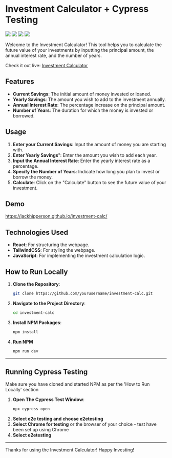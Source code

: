 # Investment Calculator + Cypress Testing

<p float="left">
<img src="https://img.shields.io/badge/React-20232A?style=for-the-badge&logo=react&logoColor=61DAFB" />
<img src="https://img.shields.io/badge/Tailwind_CSS-38B2AC?style=for-the-badge&logo=tailwind-css&logoColor=white" />
<img src="https://img.shields.io/badge/Vite-B73BFE?style=for-the-badge&logo=vite&logoColor=FFD62E" />
<img src="https://img.shields.io/badge/Cypress-17202C?style=for-the-badge&logo=cypress&logoColor=white" />
</p>

Welcome to the Investment Calculator! This tool helps you to calculate the future value of your investments by inputting the principal amount, the annual interest rate, and the number of years. 

Check it out live: [Investment Calculator](https://jackhipperson.github.io/investment-calc/)

## Features

- **Current Savings**: The initial amount of money invested or loaned.
- **Yearly Savings**: The amount you wish to add to the investment annually. 
- **Annual Interest Rate**: The percentage increase on the principal amount.
- **Number of Years**: The duration for which the money is invested or borrowed.

## Usage

1. **Enter your Current Savings**: Input the amount of money you are starting with.
2. **Enter Yearly Savings**": Enter the amount you wish to add each year.
3. **Input the Annual Interest Rate**: Enter the yearly interest rate as a percentage.
4. **Specify the Number of Years**: Indicate how long you plan to invest or borrow the money.
5. **Calculate**: Click on the "Calculate" button to see the future value of your investment.

## Demo

https://jackhipperson.github.io/investment-calc/

## Technologies Used

- **React**: For structuring the webpage.
- **TailwindCSS**: For styling the webpage.
- **JavaScript**: For implementing the investment calculation logic.

## How to Run Locally

1. **Clone the Repository**:
    ```bash
    git clone https://github.com/yourusername/investment-calc.git
    ```

2. **Navigate to the Project Directory**:
    ```bash
    cd investment-calc
    ```

3. **Install NPM Packages**:
    ```bash
    npm install
    ```
4. **Run NPM**
   ```bash
   npm run dev
   ```
---

## Running Cypress Testing
Make sure you have cloned and started NPM as per the 'How to Run Locally' section

1. **Open The Cypress Test Window**:
      ```bash
   npx cypress open
   ```
2. **Select e2e testing and choose e2etesting**
3. **Select Chrome for testing** or the browser of your choice - test have been set up using Chrome
4. **Select e2etesting**

---

Thanks for using the Investment Calculator! Happy Investing!

